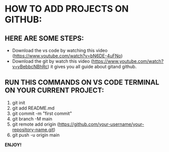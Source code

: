 # HOW TO ADD PROJECTS ON GITHUB:

## HERE ARE SOME STEPS:
- Download the vs code by watching this video (https://www.youtube.com/watch?v=bN6DE-4uFNo)
- Download the git by watch this video (https://www.youtube.com/watch?v=yBebbcNBhRc) it gives you all guide about gitand github.

## RUN THIS COMMANDS ON VS CODE TERMINAL ON YOUR CURRENT PROJECT:
1. git init
2. git add README.md
3. git commit -m "first commit"
4. git branch -M main
5. git remote add origin (https://github.com/your-username/your-repository-name.git)
6. git push -u origin main

**ENJOY!**

